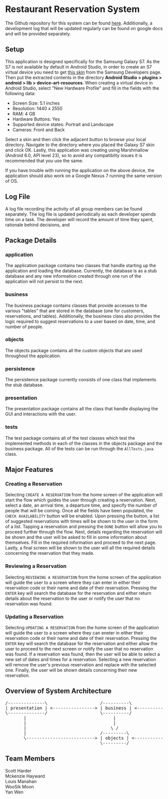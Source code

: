 # Restaurant Reservation System

The Github repository for this system can be found [here](https://github.com/sharder996/rrsys). Additionally, a development log  that will be updated regularly can be found on google docs and will be provided separately.

## Setup

This application is designed specifically for the Samsung Galaxy S7. As the S7 is not available by default in Android Studio, in order to create an S7 virtual device you need to get [this skin](https://developer.samsung.com/galaxy-emulator-skin/galaxy_s_series.html) from  the Samsung Developers page. Then put the extracted contents in the directory **Android Studio > plugins > android > lib > device-art-resources**. When creating a virtual device in Android Studio, select "New Hardware Profile" and fill in the fields with the following data:

- Screen Size: 5.1 inches
- Resolution: 1440 x 2550
- RAM: 4 GB
- Hardware Buttons: Yes
- Supported device states: Portrait and Landscape
- Cameras: Front and Back

Select a skin and then click the adjacent button to browse your local directory. Navigate to the directory where you placed the Galaxy S7 skin and click OK. Lastly, this application was creating using Marshmallow (Android 6.0, API level 23), so to avoid any compatibilty issues it is recommended that you use the same.

If you have trouble with running the application on the above device, the application should also work on a Google Nexus 7 running the same version of OS.

## Log File

A log file recording the activity of all group members can be found separately. The log file is updated periodically as each developer spends time on a task. The developer will record the amount of time they spent, rationale behind decisions, and 

## Package Details

### application

The application package contains two classes that handle starting up the application and loading the database. Currently, the database is as a stub database and any new information created through one run of the application will not persist to the next.

### business

The business package contains classes that provide accesses to the various "tables" that are stored in the database (one for customers, reservations, and tables). Additionally, the business class also provides the logic required to suggest reservations to a user based on date, time, and number of people.

### objects

The objects package contains all the custom objects that are used throughout the application.

### persistence

The persistence package currently consists of one class that implements the stub database.

### presentation

The presentation package contains all the class that handle displaying the GUI and interactions with the user.

### tests

The test package contains all of the test classes which test the implemented methods in each of the classes in the objects package and the business package. All of the tests can be run through the `AllTests.java` class.

## Major Features

### Creating a Reservation

Selecting `CREATE A RESERVATION` from the home screen of the application will start the flow which guides the user through creating a reservation. Next, select a date, an arrival time, a departure time, and specify the number of people that will be coming. Once all the fields have been populated, the `CHECK AVAILABILITY` button will be enabled. Upon pressing the button, a list of suggested reservations with times will be shown to the user in the form of a list. Tapping a reservation and pressing the `DONE` button will allow you to proceed further through the flow. Next, details regarding the reservation will be shown and the user will be asked to fill in some information about themselves. Fill in the required information and proceed to the next page. Lastly, a final screen will be shown to the user will all the required details concerning the reservation that they made.

### Reviewing a Reservation

Selecting `REVIEWING A RESERVATION` from the home screen of the application will guide the user to a screen where they can enter in either their reservation code or their name and date of their reservation. Pressing the `ENTER` key will search the database for the reservation and either return details about the reservation to the user or notify the user that no reservation was found.

### Updating a Reservation

Selecting `UPDATING A RESERVATION` from the home screen of the application will guide the user to a screen where they can eneter in either their reservation code or their name and date of their reservation. Pressing the `ENTER` key will search the database for the reservation and either allow the user to proceed to the next screen or notify the user that no reservation was found. If a reservation was found, then the user will be able to select a new set of dates and times for a reservation. Selecting a new reservation will remove the user's previous reservation and replace with the selected one. Finally, the user will be shown details concerning their new reservation.

## Overview of System Architecture

<pre>
/--------------\                    /----------\                    /-------------\                    /----------------\
| presentation | <----------------> | business | <----------------> | persistance | <----------------> | DataAccessStub |
\--------------/                    \----------/                    \-------------/                    \----------------/
       |                                 |                                 |
       |                                 |                                 |
       |                                \ /                                |
       |                            /---------\                            |
       \--------------------------> | objects | <--------------------------/
                                    \---------/
</pre>

## Team Members

Scott Harder  
Mckenzie Hayward  
Louis Manahan  
WooSik Moon  
Yan Wen

